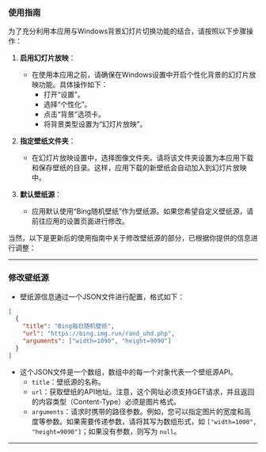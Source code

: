  
### 使用指南

为了充分利用本应用与Windows背景幻灯片切换功能的结合，请按照以下步骤操作：

1. **启用幻灯片放映**：
   - 在使用本应用之前，请确保在Windows设置中开启个性化背景的幻灯片放映功能。具体操作如下：
     - 打开“设置”。
     - 选择“个性化”。
     - 点击“背景”选项卡。
     - 将背景类型设置为“幻灯片放映”。

2. **指定壁纸文件夹**：
   - 在幻灯片放映设置中，选择图像文件夹。请将该文件夹设置为本应用下载和保存壁纸的目录。这样，应用下载的新壁纸会自动加入到幻灯片放映中。

3. **默认壁纸源**：
   - 应用默认使用“Bing随机壁纸”作为壁纸源。如果您希望自定义壁纸源，请前往应用的设置页面进行修改。

当然，以下是更新后的使用指南中关于修改壁纸源的部分，已根据你提供的信息进行调整：

---

### 修改壁纸源

- 壁纸源信息通过一个JSON文件进行配置，格式如下：

```json
[
  {
    "title": "Bing每日随机壁纸",
    "url": "https://bing.img.run/rand_uhd.php",
    "arguments": ["width=1090", "height=9090"]
  }
]
```

- 这个JSON文件是一个数组，数组中的每一个对象代表一个壁纸源API。
  - `title`：壁纸源的名称。
  - `url`：获取壁纸的API地址。注意，这个网址必须支持GET请求，并且返回的内容类型（Content-Type）必须是图片格式。
  - `arguments`：请求时携带的路径参数。例如，您可以指定图片的宽度和高度等参数。如果需要传递参数，请将其写为数组形式，如 `["width=1090", "height=9090"]`；如果没有参数，则写为 `null`。

--- 
 